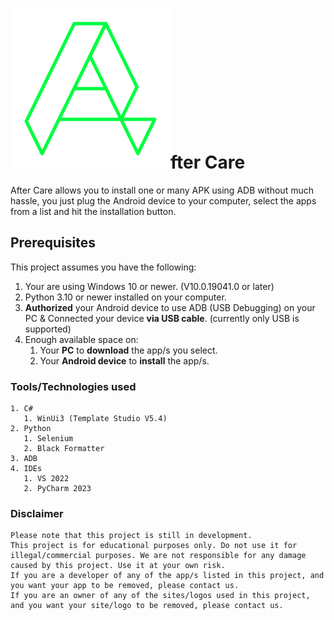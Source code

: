﻿

# ![AfterCareLogo](./After%20Care/Assets/AfterCare.png "Logo")fter Care

After Care allows you to install one or many APK using ADB without much hassle, you just plug the Android device to your computer, select the apps from a list and hit the installation button.

## Prerequisites

This project assumes you have the following:

1. Your are using Windows 10 or newer. (V10.0.19041.0 or later)
2. Python 3.10 or newer installed on your computer.
3. **Authorized** your Android device to use ADB (USB Debugging) on your PC & Connected your device **via USB cable**. (currently only USB is supported)
4. Enough available space on:
    1. Your **PC** to **download** the app/s you select.
    2. Your **Android device** to **install** the app/s.

### Tools/Technologies used

    1. C#
       1. WinUi3 (Template Studio V5.4)
    2. Python
       1. Selenium
       2. Black Formatter
    3. ADB
    4. IDEs
       1. VS 2022
       2. PyCharm 2023

### Disclaimer

    Please note that this project is still in development.
    This project is for educational purposes only. Do not use it for illegal/commercial purposes. We are not responsible for any damage caused by this project. Use it at your own risk.
    If you are a developer of any of the app/s listed in this project, and you want your app to be removed, please contact us.
    If you are an owner of any of the sites/logos used in this project, and you want your site/logo to be removed, please contact us.

